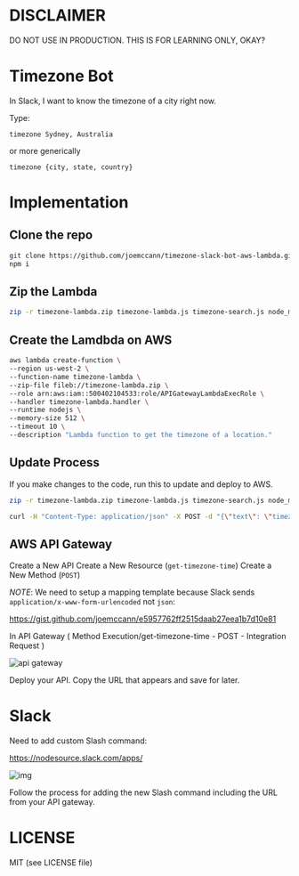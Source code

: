 # DISCLAIMER

DO NOT USE IN PRODUCTION. THIS IS FOR LEARNING ONLY, OKAY?

# Timezone Bot

In Slack, I want to know the timezone of a city right now.

Type:

`timezone Sydney, Australia`

or more generically

`timezone {city, state, country}`

# Implementation

## Clone the repo

```sh
git clone https://github.com/joemccann/timezone-slack-bot-aws-lambda.git && cd timezone-slack-bot-aws-lambda
npm i
```

## Zip the Lambda

```sh
zip -r timezone-lambda.zip timezone-lambda.js timezone-search.js node_modules
```

## Create the Lamdbda on AWS

```sh
aws lambda create-function \
--region us-west-2 \
--function-name timezone-lambda \
--zip-file fileb://timezone-lambda.zip \
--role arn:aws:iam::500402104533:role/APIGatewayLambdaExecRole \
--handler timezone-lambda.handler \
--runtime nodejs \
--memory-size 512 \
--timeout 10 \
--description "Lambda function to get the timezone of a location."
```

## Update Process

If you make changes to the code, run this to update and deploy to AWS.

```sh
zip -r timezone-lambda.zip timezone-lambda.js timezone-search.js node_modules && aws lambda update-function-code --function-name timezone-lambda --zip-file fileb://timezone-lambda.zip
```

```sh
curl -H "Content-Type: application/json" -X POST -d "{\"text\": \"timezone new york city\"}" https://xuq8c563mi.execute-api.us-west-2.amazonaws.com/test/get-timezone-time
```

## AWS API Gateway

Create a New API
Create a New Resource (`get-timezone-time`)
Create a New Method (`POST`)

*NOTE*: We need to setup a mapping template because Slack sends `application/x-www-form-urlencoded` not `json`:

https://gist.github.com/joemccann/e5957762ff2515daab27eea1b7d10e81

In API Gateway (  Method Execution/get-timezone-time - POST - Integration Request )

![api gateway](https://cldup.com/Po9wzeOLI6-3000x3000.png)

Deploy your API.  Copy the URL that appears and save for later.

# Slack

Need to add custom Slash command:

https://nodesource.slack.com/apps/

![img](https://cldup.com/iyZtyGrRAh.thumb.png)

Follow the process for adding the new Slash command including the URL from your API gateway.

# LICENSE

MIT (see LICENSE file)

